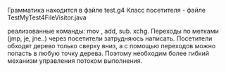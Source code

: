 Грамматика находится в файле test.g4
Класс посетителя - файле  TestMyTest4FileVisitor.java

реализованные команды: mov , add, sub. xchg.
Переходы по метками (jmp, je, jne..) через посетители затрудняюсь написать. Посетители обходят дерево только сверху вниз, а с помощью переходов  можно попасть в любую точку дерева.
Поэтому  необходим более гибкий механизм управления потоком выполнения.
